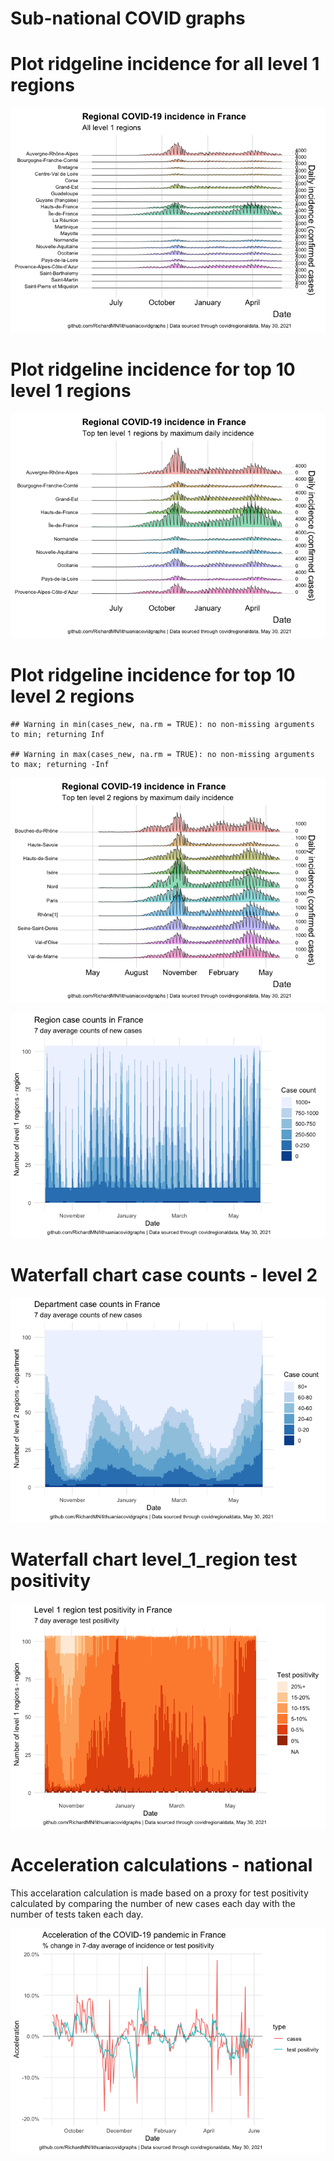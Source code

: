 Sub-national COVID graphs
================

# Plot ridgeline incidence for all level 1 regions

![](Report%20France_files/figure-gfm/ridgeline-all-level-1-graphs-1.png)<!-- -->

# Plot ridgeline incidence for top 10 level 1 regions

![](Report%20France_files/figure-gfm/ridgeline-top-ten-level-1-graphs-1.png)<!-- -->

# Plot ridgeline incidence for top 10 level 2 regions

    ## Warning in min(cases_new, na.rm = TRUE): no non-missing arguments to min; returning Inf

    ## Warning in max(cases_new, na.rm = TRUE): no non-missing arguments to max; returning -Inf

![](Report%20France_files/figure-gfm/ridgeline-top-ten-level-2-graphs-1.png)<!-- -->

![](Report%20France_files/figure-gfm/waterfall-case-count-level-1-1.png)<!-- -->

# Waterfall chart case counts - level 2

![](Report%20France_files/figure-gfm/waterfall-case-count-level-2-graph-1.png)<!-- -->

# Waterfall chart level\_1\_region test positivity

![](Report%20France_files/figure-gfm/waterfall-positivity-level-1-graph-1.png)<!-- -->

# Acceleration calculations - national

This accelaration calculation is made based on a proxy for test
positivity calculated by comparing the number of new cases each day with
the number of tests taken each day.

![](Report%20France_files/figure-gfm/acceleration-national-graphs-1.png)<!-- -->
